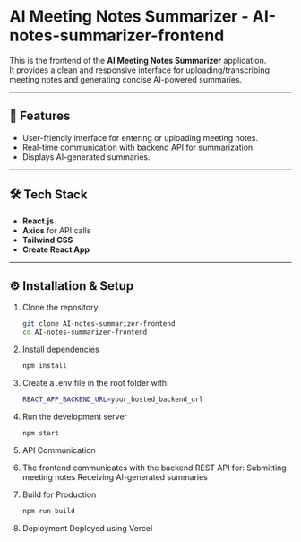 # AI Meeting Notes Summarizer - AI-notes-summarizer-frontend

This is the frontend of the **AI Meeting Notes Summarizer** application.  
It provides a clean and responsive interface for uploading/transcribing meeting notes and generating concise AI-powered summaries.

---

## 🚀 Features
- User-friendly interface for entering or uploading meeting notes.
- Real-time communication with backend API for summarization.
- Displays AI-generated summaries.

---

## 🛠️ Tech Stack
- **React.js**
- **Axios** for API calls
- **Tailwind CSS**
- **Create React App** 

---

## ⚙️ Installation & Setup
1. Clone the repository:
   ```bash
   git clone AI-notes-summarizer-frontend
   cd AI-notes-summarizer-frontend

2. Install dependencies
   ```bash
   npm install

3. Create a .env file in the root folder with:
   ```bash
   REACT_APP_BACKEND_URL=your_hosted_backend_url

4. Run the development server
   ```bash
   npm start

5. API Communication
1. The frontend communicates with the backend REST API for:
     Submitting meeting notes
     Receiving AI-generated summaries

6. Build for Production
   ```bash
   npm run build

7. Deployment
   Deployed using Vercel
